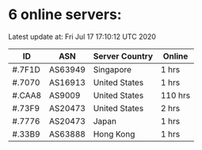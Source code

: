 # 6 online servers:

Latest update at: Fri Jul 17 17:10:12 UTC 2020

| ID | ASN | Server Country | Online |
| -- | --- | -------------- | ------ |
| #.7F1D | AS63949 | Singapore | 1 hrs |
| #.7070 | AS16913 | United States | 1 hrs |
| #.CAA8 | AS9009 | United States | 110 hrs |
| #.73F9 | AS20473 | United States | 2 hrs |
| #.7776 | AS20473 | Japan | 1 hrs |
| #.33B9 | AS63888 | Hong Kong | 1 hrs |

